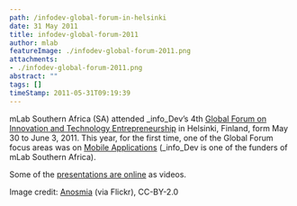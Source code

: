 ```yaml
---
path: /infodev-global-forum-in-helsinki
date: 31 May 2011
title: infodev-global-forum-2011
author: mlab
featureImage: ./infodev-global-forum-2011.png
attachments: 
- ./infodev-global-forum-2011.png
abstract: ""
tags: []
timeStamp: 2011-05-31T09:19:39
---
```


mLab Southern Africa (SA) attended _info_Dev’s 4th [Global Forum on Innovation and Technology Entrepreneurship](http:&#x2F;&#x2F;www.infodevgf.net&#x2F;) in Helsinki, Finland, form May 30 to June 3, 2011. This year, for the first time, one of the Global Forum focus areas was on [Mobile Applications](http:&#x2F;&#x2F;www.infodevgf.net&#x2F;wp-content&#x2F;uploads&#x2F;entre.kotisivukone.com&#x2F;tiedostot&#x2F;mlabs.pdf) (_info_Dev is one of the funders of mLab Southern Africa).

Some of the [presentations are online](http:&#x2F;&#x2F;www.infodevgf.net&#x2F;7) as videos.

Image credit: [Anosmia](http:&#x2F;&#x2F;www.flickr.com&#x2F;photos&#x2F;jenniferboyer&#x2F;52472699&#x2F;) (via Flickr), CC-BY-2.0


